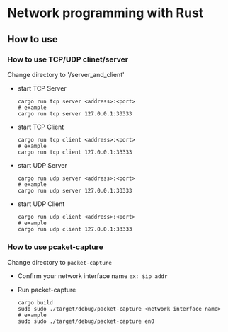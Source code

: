 # Network programming with Rust

## How to use

### How to use TCP/UDP clinet/server

Change directory to '/server_and_client'

* start TCP Server

  ```shell
  cargo run tcp server <address>:<port>
  # example
  cargo run tcp server 127.0.0.1:33333
  ```

* start TCP Client

  ```shell
  cargo run tcp client <address>:<port>
  # example
  cargo run tcp client 127.0.0.1:33333
  ```

* start UDP Server

  ```shell
  cargo run udp server <address>:<port>
  # example
  cargo run udp server 127.0.0.1:33333
  ```

* start UDP Client

  ```shell
  cargo run udp client <address>:<port>
  # example
  cargo run udp client 127.0.0.1:33333
  ```

### How to use pcaket-capture

Change directory to `packet-capture`

* Confirm your network interface name
  `ex: $ip addr`
* Run packet-capture

  ```shell
  cargo build
  sudo sudo ./target/debug/packet-capture <network interface name>
  # example
  sudo sudo ./target/debug/packet-capture en0
  ```
